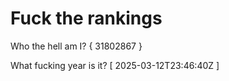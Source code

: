 # Fuck the rankings

Who the hell am I?
{ 31802867 }

What fucking year is it?
[ 2025-03-12T23:46:40Z ]
